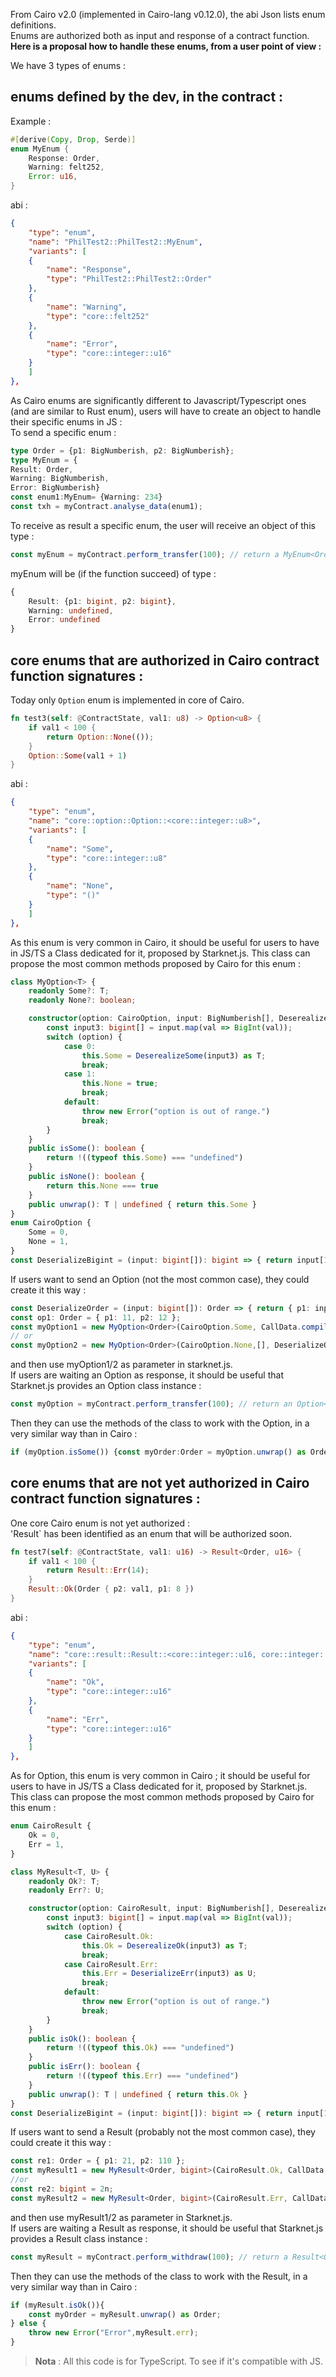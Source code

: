 From Cairo v2.0 (implemented in Cairo-lang v0.12.0), the abi Json lists enum definitions.  
Enums are authorized both as input and response of a contract function.  
**Here is a proposal how to handle these enums, from a user point of view :**

We have 3 types of enums :

## enums defined by the dev, in the contract :

Example :
```rust
#[derive(Copy, Drop, Serde)]
enum MyEnum {
    Response: Order,
    Warning: felt252,
    Error: u16,
}

```
abi :
```json
{
    "type": "enum",
    "name": "PhilTest2::PhilTest2::MyEnum",
    "variants": [
    {
        "name": "Response",
        "type": "PhilTest2::PhilTest2::Order"
    },
    {
        "name": "Warning",
        "type": "core::felt252"
    },
    {
        "name": "Error",
        "type": "core::integer::u16"
    }
    ]
},
```
As Cairo enums are significantly different to Javascript/Typescript ones (and are similar to Rust enum), users will have to create an object to handle their specific enums in JS :  
To send a specific enum :
```typescript
type Order = {p1: BigNumberish, p2: BigNumberish};
type MyEnum = {
Result: Order,
Warning: BigNumberish,
Error: BigNumberish}
const enum1:MyEnum= {Warning: 234}
const txh = myContract.analyse_data(enum1);
```

To receive as result a specific enum, the user will receive an object of this type :
```typescript
const myEnum = myContract.perform_transfer(100); // return a MyEnum<Order> enum
```
myEnum will be (if the function succeed) of type :
```typescript
{
    Result: {p1: bigint, p2: bigint},
    Warning: undefined,
    Error: undefined
}
```

## core enums that are authorized in Cairo contract function signatures :
Today only `Option` enum is implemented in core of Cairo.
```rust
fn test3(self: @ContractState, val1: u8) -> Option<u8> {
    if val1 < 100 {
        return Option::None(());
    }
    Option::Some(val1 + 1)
}
```
abi :
```json
{
    "type": "enum",
    "name": "core::option::Option::<core::integer::u8>",
    "variants": [
    {
        "name": "Some",
        "type": "core::integer::u8"
    },
    {
        "name": "None",
        "type": "()"
    }
    ]
},
```
As this enum is very common in Cairo, it should be useful for users to have in JS/TS a Class dedicated for it, proposed by Starknet.js. This class can propose the most common methods proposed by Cairo for this enum   :  
```typescript
class MyOption<T> {
    readonly Some?: T;
    readonly None?: boolean;

    constructor(option: CairoOption, input: BigNumberish[], DeserealizeSome: Function,) {
        const input3: bigint[] = input.map(val => BigInt(val));
        switch (option) {
            case 0:
                this.Some = DeserealizeSome(input3) as T;
                break;
            case 1:
                this.None = true;
                break;
            default:
                throw new Error("option is out of range.")
                break;
        }
    }
    public isSome(): boolean {
        return !((typeof this.Some) === "undefined")
    }
    public isNone(): boolean {
        return this.None === true
    }
    public unwrap(): T | undefined { return this.Some }
}
enum CairoOption {
    Some = 0,
    None = 1,
}
const DeserializeBigint = (input: bigint[]): bigint => { return input[1] };
```
If users want to send an Option (not the most common case), they could create it this way :
```typescript
const DeserializeOrder = (input: bigint[]): Order => { return { p1: input[0], p2: input[1] } };
const op1: Order = { p1: 11, p2: 12 };
const myOption1 = new MyOption<Order>(CairoOption.Some, CallData.compile(op1), DeserializeOrder);
// or
const myOption2 = new MyOption<Order>(CairoOption.None,[], DeserializeOrder);
```

and then use myOption1/2 as parameter in starknet.js.  
If users are waiting an Option as response, it should be useful that Starknet.js provides an Option class instance :

```typescript
const myOption = myContract.perform_transfer(100); // return an Option<Order> enum
```
Then they can use the methods of the class to work with the Option, in a very similar way  than in Cairo :

```typescript
if (myOption.isSome()) {const myOrder:Order = myOption.unwrap() as Order}
```

## core enums that are not yet authorized in Cairo contract function signatures :
 One core Cairo enum is not yet authorized  :  
'Result` has been identified as an enum that will be authorized soon.

```rust
fn test7(self: @ContractState, val1: u16) -> Result<Order, u16> {
    if val1 < 100 {
        return Result::Err(14);
    }
    Result::Ok(Order { p2: val1, p1: 8 })
}
```
abi :
```json
{
    "type": "enum",
    "name": "core::result::Result::<core::integer::u16, core::integer::u16>",
    "variants": [
    {
        "name": "Ok",
        "type": "core::integer::u16"
    },
    {
        "name": "Err",
        "type": "core::integer::u16"
    }
    ]
},
```

As for Option, this enum is very common in Cairo ; it should be useful for users to have in JS/TS a Class dedicated for it, proposed by Starknet.js. This class can propose the most common methods proposed by Cairo for this enum :
```typescript
enum CairoResult {
    Ok = 0,
    Err = 1,
}

class MyResult<T, U> {
    readonly Ok?: T;
    readonly Err?: U;

    constructor(option: CairoResult, input: BigNumberish[], DeserealizeOk: Function, DeserializeErr: Function) {
        const input3: bigint[] = input.map(val => BigInt(val));
        switch (option) {
            case CairoResult.Ok:
                this.Ok = DeserealizeOk(input3) as T;
                break;
            case CairoResult.Err:
                this.Err = DeserializeErr(input3) as U;
                break;
            default:
                throw new Error("option is out of range.")
                break;
        }
    }
    public isOk(): boolean {
        return !((typeof this.Ok) === "undefined")
    }
    public isErr(): boolean {
        return !((typeof this.Err) === "undefined")
    }
    public unwrap(): T | undefined { return this.Ok }
}
const DeserializeBigint = (input: bigint[]): bigint => { return input[1] };

```

If users want to send a Result (probably not the most common case), they could create it this way :

```typescript
const re1: Order = { p1: 21, p2: 110 };
const myResult1 = new MyResult<Order, bigint>(CairoResult.Ok, CallData.compile([re1]), DeserializeOrder, DeserializeBigint);
//or
const re2: bigint = 2n;
const myResult2 = new MyResult<Order, bigint>(CairoResult.Err, CallData.compile([re2]), DeserializeOrder, DeserializeBigint);
```
and then use myResult1/2 as parameter in Starknet.js.  
If users are waiting a Result as response, it should be useful that Starknet.js provides a Result class instance :

```typescript
const myResult = myContract.perform_withdraw(100); // return a Result<Order> enum
```
Then they can use the methods of the class to work with the Result, in a very similar way  than in Cairo :


```typescript
if (myResult.isOk()){
    const myOrder = myResult.unwrap() as Order;
} else {
    throw new Error("Error",myResult.err);
}
```

>**Nota** : All this code is for TypeScript. To see if it's compatible with JS.
